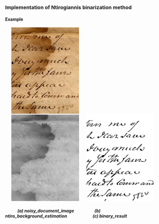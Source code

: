 ### Implementation of Ntirogiannis binarization method

#### Example
<p float="left">
<img   src="images/image.jpg"  hspace="20" width="220" >  
<img   src="images/ntiro_background_estimation.jpg"  hspace="20" width="220">   
<img   src="images/ntiro_binary.jpg" width="220">   
<p/>

##### &nbsp;&nbsp;&nbsp;&nbsp;&nbsp;&nbsp;&nbsp;&nbsp;&nbsp;&nbsp;&nbsp; (a) noisy_document_image &nbsp;&nbsp;&nbsp;&nbsp;&nbsp;&nbsp;&nbsp;&nbsp;&nbsp;&nbsp;&nbsp;&nbsp;&nbsp;&nbsp;&nbsp;&nbsp;&nbsp;&nbsp; (b) ntiro_background_estimation &nbsp;&nbsp;&nbsp;&nbsp;&nbsp;&nbsp;&nbsp;&nbsp;&nbsp;&nbsp;&nbsp;&nbsp;&nbsp;&nbsp;&nbsp;&nbsp;&nbsp;&nbsp;&nbsp;&nbsp;&nbsp;&nbsp;&nbsp; (c) binary_result

